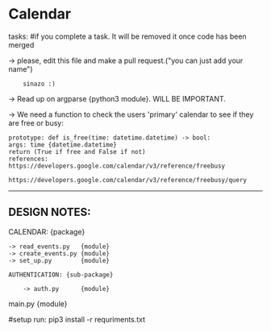 # Calendar

tasks: #if you complete a task. It will be removed it once code has been merged

-> please, edit this file and make a pull request.("you can just add your name")
        
        sinazo :)

-> Read up on argparse {python3 module}. WILL BE IMPORTANT.
    
-> We need a function to check the users 'primary' calendar to see if they are free or busy:

    prototype: def is_free(time: datetime.datetime) -> bool:
    args: time {datetime.datetime}
    return (True if free and False if not)
    references: https://developers.google.com/calendar/v3/reference/freebusy
                https://developers.google.com/calendar/v3/reference/freebusy/query
                
    
------------------------------------------------------------------------------


DESIGN NOTES:
-------------

CALENDAR: {package}

    -> read_events.py   {module}
    -> create_events.py {module}
    -> set_up.py        {module}
    
    AUTHENTICATION: {sub-package}
    
        -> auth.py      {module}
    
main.py {module}


#setup
run: pip3 install -r requriments.txt